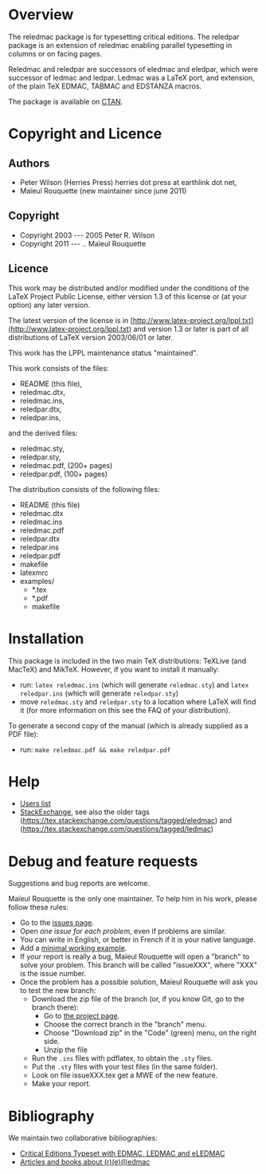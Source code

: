 # Overview

The reledmac package is for typesetting critical editions.  The reledpar package is an extension of reledmac enabling parallel typesetting in columns or on facing pages.

Reledmac and reledpar are successors of eledmac and eledpar, which were successor of ledmac and ledpar.
Ledmac was a LaTeX port, and extension, of the plain TeX EDMAC, TABMAC and EDSTANZA macros.

The package is available on [CTAN](http://www.ctan.org/pkg/reledmac).

# Copyright and Licence

## Authors
- Peter Wilson (Herries Press) herries dot press at earthlink dot net,
- Maïeul Rouquette (new maintainer since june 2011)

## Copyright
- Copyright 2003 --- 2005 Peter R. Wilson
- Copyright 2011 --- .. Maïeul Rouquette

## Licence
This work may be distributed and/or modified under the conditions of the LaTeX Project Public License, either version 1.3 of this license or (at your option) any later version.

The latest version of the license is in [http://www.latex-project.org/lppl.txt](http://www.latex-project.org/lppl.txt) and version 1.3 or later is part of all distributions of LaTeX version 2003/06/01 or later.

This work has the LPPL maintenance status "maintained".

This work consists of the files:

- README (this file),
- reledmac.dtx,
- reledmac.ins,
- reledpar.dtx,
- reledpar.ins,

and the derived files:

- reledmac.sty,
- reledpar.sty,
- reledmac.pdf,  (200+ pages)
- reledpar.pdf,  (100+ pages)


The distribution consists of the following files:

- README (this file)
- reledmac.dtx
- reledmac.ins
- reledmac.pdf
- reledpar.dtx
- reledpar.ins
- reledpar.pdf
- makefile
- latexmrc
- examples/
	- *.tex
	- *.pdf
	- makefile

# Installation

This package is included in the two main TeX distributions: TeXLive (and MacTeX) and MikTeX. However, if you want to install it manually:
- run: `latex reledmac.ins` (which will generate `reledmac.sty`) and `latex reledpar.ins` (which will generate `reledpar.sty`)
- move `reledmac.sty` and `reledpar.sty` to a location where LaTeX will find it (for more information on this see the FAQ of your distribution).

To generate a second copy of the manual (which is already supplied as a PDF file):

- run: `make reledmac.pdf && make reledpar.pdf`

# Help

- [Users list](http://geekographie.maieul.net/146)
- [StackExchange](https://tex.stackexchange.com/questions/tagged/reledmac), see also the older tags
    (https://tex.stackexchange.com/questions/tagged/eledmac) and (https://tex.stackexchange.com/questions/tagged/ledmac)

# Debug and feature requests

Suggestions and bug reports are welcome.

Maïeul Rouquette is the only one maintainer. To help him in his work, please follow these rules:

- Go to the [issues page](https://github.com/maieul/ledmac/issues).
- Open *one issue for each problem*, even if problems are similar.
- You can write in English, or better in French if it is your native language.
- Add a [minimal working example](https://texfaq.org/FAQ-minxampl.html).
- If your report is really a bug, Maïeul Rouquette will open a "branch" to solve your problem. This branch will be called "issueXXX", where "XXX" is the issue number.
- Once the problem has a possible solution, Maïeul Rouquette will ask you to test the new branch:
	- Download the zip file of the branch (or, if you know Git, go to the branch there):
		- Go to [the project page](https://github.com/maieul/ledmac/).
		- Choose the correct branch in the "branch" menu.
		- Choose "Download zip" in the "Code" (green) menu, on the right side.
		- Unzip the file
	- Run the `.ins` files with pdflatex, to obtain the `.sty` files.
	- Put the `.sty` files with your test files (in the same folder).
	- Look on file issueXXX.tex get a MWE of the new feature.
	- Make your report.

# Bibliography

We maintain two collaborative bibliographies:

- [Critical Editions Typeset with EDMAC, LEDMAC and eLEDMAC](https://www.zotero.org/groups/209265/)
- [Articles and books about (r)(e)(l)edmac](https://www.zotero.org/groups/1024519/)





